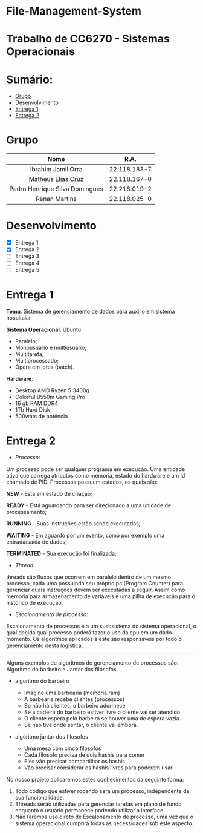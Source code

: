 # File-Management-System

# Trabalho de CC6270 - Sistemas Operacionais

Sumário:
========

- [Grupo](#grupo)
- [Desenvolvimento](#desenvolvimento)
- [Entrega 1](#entrega-1)
- [Entrega 2](#entrega-2)

# Grupo

|  Nome  |  R.A.  |
|  :---: |  :---: |
| Ibrahim Jamil Orra | 22.118.183-7 |
| Matheus Elias Cruz | 22.118.167-0 | 
| Pedro Henrique Silva Domingues  |  22.218.019-2  |
| Renan Martins | 22.118.025-0 |

# Desenvolvimento

- [x] Entrega 1
- [x] Entrega 2
- [ ] Entrega 3
- [ ] Entrega 4
- [ ] Entrega 5

# Entrega 1

__Tema__: Sistema de gerenciamento de dados para auxilio em sistema hospitalar

__Sistema Operacional__: Ubuntu

- Paralelo;
- Monousuario e multiusuario;
- Multitarefa; 
- Multiprocessado;
- Opera em lotes (batch).

__Hardware__: 

- Desktop AMD Ryzen 5 3400g 
- Colorful B550m Gaming Pro 
- 16 gb RAM DDR4 
- 1Tb Hard Disk 
- 500wats de potência

# Entrega 2

* _Processo_:

Um processo pode ser qualquer programa em execução. Uma entidade ativa que carrega atributos como memoria, estado do hardware e um id chamado de PID.
Processos possuem estados, os quais são:

__NEW__ - Está em estado de criação;

__READY__ - Está aguardando para ser direcionado a uma unidade de processamento;

__RUNNING__ - Suas instruções estão sendo executadas;

__WAITING__ - Em aguardo por um evento, como por exemplo uma entrada/saída de dados;

__TERMINATED__ - Sua execução foi finalizada;

* _Thread_:

threads são fluxos que ocorrem em paralelo dentro de um mesmo processo, cada uma possuindo seu próprio pc (Program Counter) para gerenciar quais instruções devem ser executadas a seguir. Assim como memoria para armazenamento de variáveis e uma pilha de execução para o histórico de execução.

* _Escalonamento de processo_:

Escalonamento de processos é a um susbsistema do sistema operacional, o qual decida qual processo poderá fazer o uso da cpu em um dado momento. Os algoritmos aplicados a este são responsáveis por todo o gerenciamento desta logistica.

----

Alguns exemplos de algoritmos de gerenciamento de processos são: Algoritmo do barbeiro e Jantar dos filósofos.

- algoritmo do barbeiro
	- Imagine uma barbearia (memória ram)
	- A barbearia recebe clientes (processos)
	- Se não há clientes, o barbeiro adormece 
	- Se a cadeira do barbeiro estiver livre o cliente vai ser atendido
	- O cliente espera pelo barbeiro se houver uma de espera vazia
	- Se não tive onde sentar, o cliente vai embora.

- algoritmo jantar dos filosofos
	- Uma mesa com cinco filósofos
	- Cada filosófo precisa de dois hashis para comer
	- Eles vão precisar compartilhar os hashis
	- Vão precisar considerar os hashis livres para poderem usar


No nosso projeto aplicaremos estes conhecimentos da seguinte forma:
1. Todo código que estiver rodando será um processo, independente de sua funcionalidade.
2. Threads serão utilizadas para gerenciar tarefas em plano de fundo enquanto o usuário permanece podendo utilizar a interface.
3. Não faremos uso direto de Escalonamento de processo, uma vez que o sistema operacional cumprirá todas as necessidades sob este aspecto.
